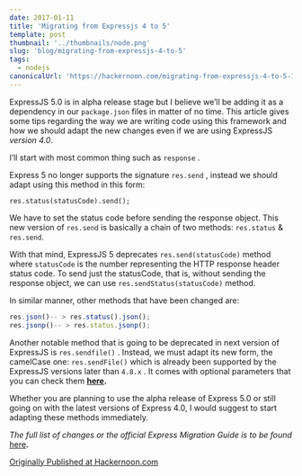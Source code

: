 ```yaml
---
date: 2017-01-11
title: 'Migrating from Expressjs 4 to 5'
template: post
thumbnail: '../thumbnails/node.png'
slug: 'blog/migrating-from-expressjs-4-to-5'
tags:
  - nodejs
canonicalUrl: 'https://hackernoon.com/migrating-from-expressjs-4-to-5-156dcd80eb11'
---
```


ExpressJS 5.0 is in alpha release stage but I believe we’ll be adding it as a dependency in our `package.json` files in matter of no time. This article gives some tips regarding the way we are writing code using this framework and how we should adapt the new changes even if we are using ExpressJS _version 4.0_.

I’ll start with most common thing such as `response` .

Express 5 no longer supports the signature `res.send` , instead we should adapt using this method in this form:

`res.status(statusCode).send();`

We have to set the status code before sending the response object. This new version of `res.send` is basically a chain of two methods: `res.status` & `res.send`.

With that mind, ExpressJS 5 deprecates `res.send(statusCode)` method where `statusCode` is the number representing the HTTP response header status code. To send just the statusCode, that is, without sending the response object, we can use `res.sendStatus(statusCode)` method.

In similar manner, other methods that have been changed are:

```js
res.json()-- > res.status().json();
res.jsonp()-- > res.status.jsonp();
```

Another notable method that is going to be deprecated in next version of ExpressJS is `res.sendfile()` . Instead, we must adapt its new form, the camelCase one: `res.sendFile()` which is already been supported by the ExpressJS versions later than `4.8.x` . It comes with optional parameters that you can check them [**here**](http://expressjs.com/en/4x/api.html#res.sendFile)**.**

Whether you are planning to use the alpha release of Express 5.0 or still going on with the latest versions of Express 4.0, I would suggest to start adapting these methods immediately.

_The full list of changes or the official Express Migration Guide is to be found_ [here](http://expressjs.com/en/guide/migrating-5.html)**_._**

[Originally Published at Hackernoon.com](https://hackernoon.com/migrating-from-expressjs-4-to-5-156dcd80eb11)
